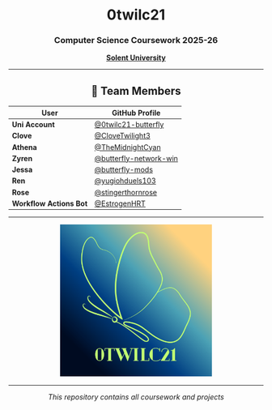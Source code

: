 <div align="center">

# 0twilc21

### Computer Science Coursework 2025-26
**[Solent University](https://www.solent.ac.uk/)**

---

## 👥 Team Members

| User | GitHub Profile |
|------|----------------|
| **Uni Account** | [@0twilc21-butterfly](https://www.github.com/0twilc21-butterfly) |
| **Clove** | [@CloveTwilight3](https://www.github.com/clovetwilght3) |
| **Athena** | [@TheMidnightCyan](https://www.github.com/themidnightcyan) |
| **Zyren** | [@butterfly-network-win](https://github.com/butterfly-network-win) |
| **Jessa** | [@butterfly-mods](https://github.com/butterfly-mods) |
| **Ren** | [@yugiohduels103](https://github.com/yugiohduels103) |
| **Rose** | [@stingerthornrose](https://github.com/stingerthornrose) |
| **Workflow Actions Bot** | [@EstrogenHRT](https://github.com/EstrogenHRT) |

---

<img src="../0twilc21.png" alt="Project Logo" width="300"/>

---

*This repository contains all coursework and projects*

</div>
